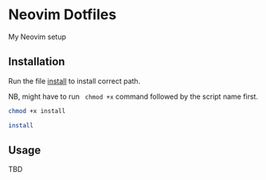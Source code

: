 # Neovim Dotfiles

My Neovim setup

## Installation

Run the file [install]([https://github.com/mitss1/Dotfiles/blob/master/install]) to install correct path.

NB, might have to run ` chmod +x` command followed by the script name first.

```bash
chmod +x install
```

```bash
install
```

## Usage

TBD
